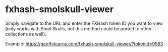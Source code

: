 # fxhash-smolskull-viewer

Simply navigate to the URL and enter the FXHash token ID you want to view (only works with Smol Skulls, but this method could be ported to other collections as well).

Example:
https://geoffstearns.com/fxhash-smolskull-viewer/?tokenid=9583
